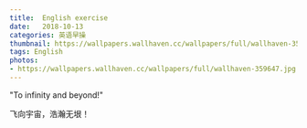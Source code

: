 ```yaml
---
title:  English exercise
date:   2018-10-13
categories: 英语早操
thumbnail: https://wallpapers.wallhaven.cc/wallpapers/full/wallhaven-359647.jpg
tags: English
photos:
- https://wallpapers.wallhaven.cc/wallpapers/full/wallhaven-359647.jpg
---
```


"To infinity and beyond!"
<p>飞向宇宙，浩瀚无垠！</p>
